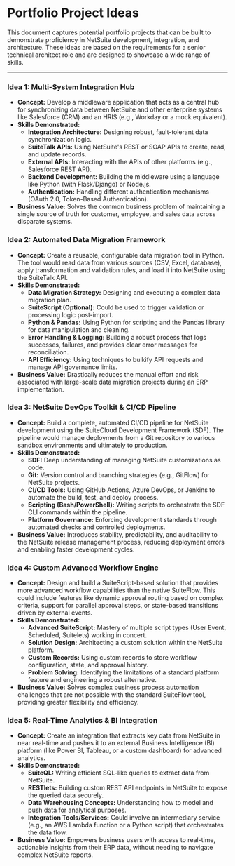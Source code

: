# Portfolio Project Ideas

This document captures potential portfolio projects that can be built to demonstrate proficiency in NetSuite development, integration, and architecture. These ideas are based on the requirements for a senior technical architect role and are designed to showcase a wide range of skills.

---

### Idea 1: Multi-System Integration Hub

*   **Concept:** Develop a middleware application that acts as a central hub for synchronizing data between NetSuite and other enterprise systems like Salesforce (CRM) and an HRIS (e.g., Workday or a mock equivalent).
*   **Skills Demonstrated:**
    *   **Integration Architecture:** Designing robust, fault-tolerant data synchronization logic.
    *   **SuiteTalk APIs:** Using NetSuite's REST or SOAP APIs to create, read, and update records.
    *   **External APIs:** Interacting with the APIs of other platforms (e.g., Salesforce REST API).
    *   **Backend Development:** Building the middleware using a language like Python (with Flask/Django) or Node.js.
    *   **Authentication:** Handling different authentication mechanisms (OAuth 2.0, Token-Based Authentication).
*   **Business Value:** Solves the common business problem of maintaining a single source of truth for customer, employee, and sales data across disparate systems.

### Idea 2: Automated Data Migration Framework

*   **Concept:** Create a reusable, configurable data migration tool in Python. The tool would read data from various sources (CSV, Excel, database), apply transformation and validation rules, and load it into NetSuite using the SuiteTalk API.
*   **Skills Demonstrated:**
    *   **Data Migration Strategy:** Designing and executing a complex data migration plan.
    *   **SuiteScript (Optional):** Could be used to trigger validation or processing logic post-import.
    *   **Python & Pandas:** Using Python for scripting and the Pandas library for data manipulation and cleaning.
    *   **Error Handling & Logging:** Building a robust process that logs successes, failures, and provides clear error messages for reconciliation.
    *   **API Efficiency:** Using techniques to bulkify API requests and manage API governance limits.
*   **Business Value:** Drastically reduces the manual effort and risk associated with large-scale data migration projects during an ERP implementation.

### Idea 3: NetSuite DevOps Toolkit & CI/CD Pipeline

*   **Concept:** Build a complete, automated CI/CD pipeline for NetSuite development using the SuiteCloud Development Framework (SDF). The pipeline would manage deployments from a Git repository to various sandbox environments and ultimately to production.
*   **Skills Demonstrated:**
    *   **SDF:** Deep understanding of managing NetSuite customizations as code.
    *   **Git:** Version control and branching strategies (e.g., GitFlow) for NetSuite projects.
    *   **CI/CD Tools:** Using GitHub Actions, Azure DevOps, or Jenkins to automate the build, test, and deploy process.
    *   **Scripting (Bash/PowerShell):** Writing scripts to orchestrate the SDF CLI commands within the pipeline.
    *   **Platform Governance:** Enforcing development standards through automated checks and controlled deployments.
*   **Business Value:** Introduces stability, predictability, and auditability to the NetSuite release management process, reducing deployment errors and enabling faster development cycles.

### Idea 4: Custom Advanced Workflow Engine

*   **Concept:** Design and build a SuiteScript-based solution that provides more advanced workflow capabilities than the native SuiteFlow. This could include features like dynamic approval routing based on complex criteria, support for parallel approval steps, or state-based transitions driven by external events.
*   **Skills Demonstrated:**
    *   **Advanced SuiteScript:** Mastery of multiple script types (User Event, Scheduled, Suitelets) working in concert.
    *   **Solution Design:** Architecting a custom solution within the NetSuite platform.
    *   **Custom Records:** Using custom records to store workflow configuration, state, and approval history.
    *   **Problem Solving:** Identifying the limitations of a standard platform feature and engineering a robust alternative.
*   **Business Value:** Solves complex business process automation challenges that are not possible with the standard SuiteFlow tool, providing greater flexibility and efficiency.

### Idea 5: Real-Time Analytics & BI Integration

*   **Concept:** Create an integration that extracts key data from NetSuite in near real-time and pushes it to an external Business Intelligence (BI) platform (like Power BI, Tableau, or a custom dashboard) for advanced analytics.
*   **Skills Demonstrated:**
    *   **SuiteQL:** Writing efficient SQL-like queries to extract data from NetSuite.
    *   **RESTlets:** Building custom REST API endpoints in NetSuite to expose the queried data securely.
    *   **Data Warehousing Concepts:** Understanding how to model and push data for analytical purposes.
    *   **Integration Tools/Services:** Could involve an intermediary service (e.g., an AWS Lambda function or a Python script) that orchestrates the data flow.
*   **Business Value:** Empowers business users with access to real-time, actionable insights from their ERP data, without needing to navigate complex NetSuite reports.